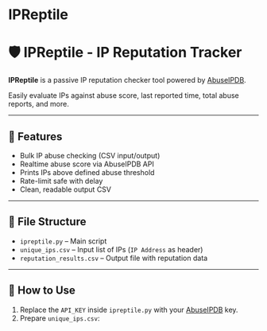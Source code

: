 # IPReptile

# 🛡️ IPReptile - IP Reputation Tracker

**IPReptile** is a passive IP reputation checker tool powered by [AbuseIPDB](https://www.abuseipdb.com/).  


Easily evaluate IPs against abuse score, last reported time, total abuse reports, and more.

---

## 🔧 Features

- Bulk IP abuse checking (CSV input/output)
- Realtime abuse score via AbuseIPDB API
- Prints IPs above defined abuse threshold
- Rate-limit safe with delay
- Clean, readable output CSV

---

## 📂 File Structure

- `ipreptile.py` – Main script
- `unique_ips.csv` – Input list of IPs (`IP Address` as header)
- `reputation_results.csv` – Output file with reputation data

---

## 🚀 How to Use

1. Replace the `API_KEY` inside `ipreptile.py` with your [AbuseIPDB](https://www.abuseipdb.com/account/api) key.
2. Prepare `unique_ips.csv`:

